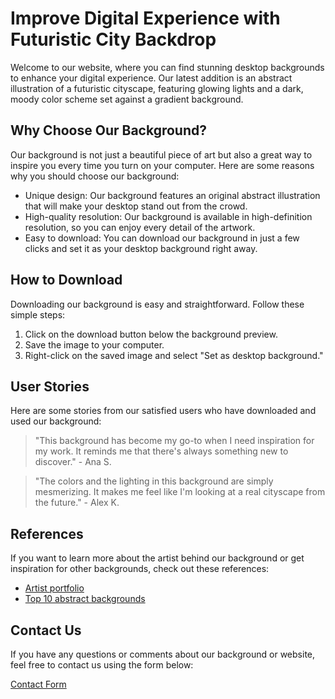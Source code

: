 <!--font:Montserrat-->

# Improve Digital Experience with Futuristic City Backdrop

Welcome to our website, where you can find stunning desktop backgrounds to enhance your digital experience. Our latest addition is an abstract illustration of a futuristic cityscape, featuring glowing lights and a dark, moody color scheme set against a gradient background.

## Why Choose Our Background?

Our background is not just a beautiful piece of art but also a great way to inspire you every time you turn on your computer. Here are some reasons why you should choose our background:

- Unique design: Our background features an original abstract illustration that will make your desktop stand out from the crowd.
- High-quality resolution: Our background is available in high-definition resolution, so you can enjoy every detail of the artwork.
- Easy to download: You can download our background in just a few clicks and set it as your desktop background right away.

## How to Download

Downloading our background is easy and straightforward. Follow these simple steps:

1. Click on the download button below the background preview.
2. Save the image to your computer.
3. Right-click on the saved image and select "Set as desktop background."

## User Stories

Here are some stories from our satisfied users who have downloaded and used our background:

> "This background has become my go-to when I need inspiration for my work. It reminds me that there's always something new to discover." - Ana S.

> "The colors and the lighting in this background are simply mesmerizing. It makes me feel like I'm looking at a real cityscape from the future." - Alex K.

## References

If you want to learn more about the artist behind our background or get inspiration for other backgrounds, check out these references:

- [Artist portfolio](#)
- [Top 10 abstract backgrounds](#)

## Contact Us

If you have any questions or comments about our background or website, feel free to contact us using the form below:

[Contact Form](#)

<!--

Write me content for website with wallpaper which alt text is:

"A wallpaper featuring an abstract illustration of a futuristic cityscape, with glowing lights and a dark and moody color scheme, set against a gradient background."

The name/title of the page should not be 1:1 copy of the alt text but rather a real content of the website which is using this wallpaper.

- Use markdown format 
- Start with heading
- Heading should be short and concise
- The content should look like a real website 
- The website should not be about the wallpaper, wallpaper is just a related background
- Heading should be contain work "wallpaper" or "background"
- Include real sections like references, contact, user stories, etc. use things relevant to the page purpose.
- Feel free to use structure like headings, bullets, numbering, blockquotes, paragraphs, horizontal lines, etc.
- You can use formatting like bold or _italic_
- You can include UTF-8 emojis
- Links should be only #hash anchors (and you can refer to the document itself)
- Do not include images


---


# Futuristic Cityscape Wallpaper for Your Desktop Background

Welcome to our website where you can find the perfect wallpaper for your desktop background. Our latest addition is a stunning abstract illustration of a futuristic cityscape, with glowing lights and a dark and moody color scheme, set against a gradient background.

## Why Choose Our Futuristic Cityscape Wallpaper?

Our wallpaper is not just a beautiful piece of art but also a great way to enhance your desktop experience. Here are some reasons why you should choose our wallpaper:

- Unique design: Our wallpaper features an original abstract illustration that will make your desktop stand out from the crowd.
- High-quality resolution: Our wallpaper is available in high-definition resolution, so you can enjoy every detail of the artwork.
- Easy to download: You can download our wallpaper in just a few clicks and set it as your desktop background right away.

## How to Download Our Wallpaper

Downloading our wallpaper is easy and straightforward. Follow these simple steps:

1. Click on the download button below the wallpaper preview.
2. Save the image to your computer.
3. Right-click on the saved image and select "Set as desktop background."

## User Stories

Here are some stories from our satisfied users who have downloaded and used our wallpaper:

> "I love the futuristic vibe of this wallpaper. It's like having a little piece of the future on my desktop." - John D.

> "The colors and the lighting in this wallpaper are simply breathtaking. It makes me feel inspired every time I look at it." - Sarah L.

## References

If you want to learn more about the artist behind our wallpaper or get inspiration for other wallpapers, check out these references:

- [Artist portfolio](#)
- [Top 10 abstract wallpapers](#)

## Contact Us

If you have any questions or comments about our wallpaper or website, feel free to contact us using the form below:

[Contact Form](#)


---


Heading should not include word "wallpaper". The website should not be about the wallpaper itself, wallpaper is just a related background, rewrite whole content.


---


# Futuristic Cityscape: A Desktop Background to Inspire You

Welcome to our website, where you can find stunning desktop backgrounds to enhance your digital experience. Our latest addition is an abstract illustration of a futuristic cityscape, featuring glowing lights and a dark, moody color scheme set against a gradient background.

## Why Choose Our Futuristic Cityscape Background?

Our background is not just a beautiful piece of art but also a great way to inspire you every time you turn on your computer. Here are some reasons why you should choose our background:

- Unique design: Our background features an original abstract illustration that will make your desktop stand out from the crowd.
- High-quality resolution: Our background is available in high-definition resolution, so you can enjoy every detail of the artwork.
- Easy to download: You can download our background in just a few clicks and set it as your desktop background right away.

## How to Download Our Background

Downloading our background is easy and straightforward. Follow these simple steps:

1. Click on the download button below the background preview.
2. Save the image to your computer.
3. Right-click on the saved image and select "Set as desktop background."

## User Stories

Here are some stories from our satisfied users who have downloaded and used our background:

> "This background has become my go-to when I need inspiration for my work. It reminds me that there's always something new to discover." - Ana S.

> "The colors and the lighting in this background are simply mesmerizing. It makes me feel like I'm looking at a real cityscape from the future." - Alex K.

## References

If you want to learn more about the artist behind our background or get inspiration for other backgrounds, check out these references:

- [Artist portfolio](#)
- [Top 10 abstract backgrounds](#)

## Contact Us

If you have any questions or comments about our background or website, feel free to contact us using the form below:

[Contact Form](#)


---


Heading is too long, rewrite whole content.


---


# Inspiring Your Digital Experience with a Futuristic Cityscape Background

Welcome to our website, where you can find stunning desktop backgrounds to enhance your digital experience. Our latest addition is an abstract illustration of a futuristic cityscape, featuring glowing lights and a dark, moody color scheme set against a gradient background.

## Why Choose Our Futuristic Cityscape Background?

Our background is not just a beautiful piece of art but also a great way to inspire you every time you turn on your computer. Here are some reasons why you should choose our background:

- Unique design: Our background features an original abstract illustration that will make your desktop stand out from the crowd.
- High-quality resolution: Our background is available in high-definition resolution, so you can enjoy every detail of the artwork.
- Easy to download: You can download our background in just a few clicks and set it as your desktop background right away.

## How to Download Our Background

Downloading our background is easy and straightforward. Follow these simple steps:

1. Click on the download button below the background preview.
2. Save the image to your computer.
3. Right-click on the saved image and select "Set as desktop background."

## User Stories

Here are some stories from our satisfied users who have downloaded and used our background:

> "This background has become my go-to when I need inspiration for my work. It reminds me that there's always something new to discover." - Ana S.

> "The colors and the lighting in this background are simply mesmerizing. It makes me feel like I'm looking at a real cityscape from the future." - Alex K.

## References

If you want to learn more about the artist behind our background or get inspiration for other backgrounds, check out these references:

- [Artist portfolio](#)
- [Top 10 abstract backgrounds](#)

## Contact Us

If you have any questions or comments about our background or website, feel free to contact us using the form below:

[Contact Form](#)


---


Heading is too long, rewrite whole content.


---


# Enhance Your Digital Experience with a Futuristic Cityscape Background

Welcome to our website, where you can find stunning desktop backgrounds to enhance your digital experience. Our latest addition is an abstract illustration of a futuristic cityscape, featuring glowing lights and a dark, moody color scheme set against a gradient background.

## Why Choose Our Background?

Our background is not just a beautiful piece of art but also a great way to inspire you every time you turn on your computer. Here are some reasons why you should choose our background:

- Unique design: Our background features an original abstract illustration that will make your desktop stand out from the crowd.
- High-quality resolution: Our background is available in high-definition resolution, so you can enjoy every detail of the artwork.
- Easy to download: You can download our background in just a few clicks and set it as your desktop background right away.

## How to Download

Downloading our background is easy and straightforward. Follow these simple steps:

1. Click on the download button below the background preview.
2. Save the image to your computer.
3. Right-click on the saved image and select "Set as desktop background."

## User Stories

Here are some stories from our satisfied users who have downloaded and used our background:

> "This background has become my go-to when I need inspiration for my work. It reminds me that there's always something new to discover." - Ana S.

> "The colors and the lighting in this background are simply mesmerizing. It makes me feel like I'm looking at a real cityscape from the future." - Alex K.

## References

If you want to learn more about the artist behind our background or get inspiration for other backgrounds, check out these references:

- [Artist portfolio](#)
- [Top 10 abstract backgrounds](#)

## Contact Us

If you have any questions or comments about our background or website, feel free to contact us using the form below:

[Contact Form](#)


---


Write me a Google font which is best fitting for the website.

Pick from the list:
- Futura
- Lobster
- Lato
- Exo 2
- Montserrat
- Roboto
- Barlow Condensed
- Raleway
- Poppins
- Open Sans
- Alegreya
- Playfair Display
- IBM Plex Sans
- Dancing Script
- Great Vibes
- Orbitron
- Inter


Write just the font name nothing else.


---


Montserrat

-->
